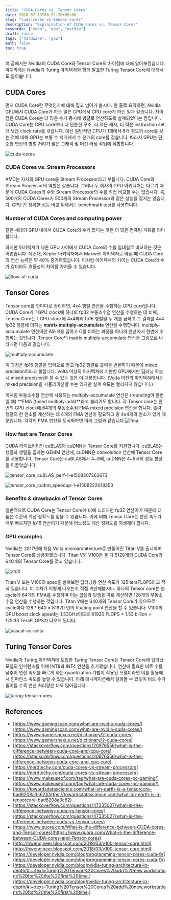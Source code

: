 ```yaml
---
title: "CUDA Cores vs. Tensor Cores"
date: 2020-07-19T08:52:20+09:00
slug: "cuda-cores-vs-tensor-cores"
description: "Explaination of CUDA Cores vs. Tensor Cores"
keywords: ["cuda", "gpu", "nvidia"]
draft: false
tags: ["hardware", "gpu"]
math: false
toc: true
---
```


이 글에서는 Nvidia의 CUDA Core와 Tensor Core의 차이점에 대해 알아보겠습니다. 마지막에는 Nvidia가 Turing 아키텍쳐와 함께 발표한 Turing Tensor Core에 대해서도 알아봅니다.

## CUDA Cores

먼저 CUDA Core란 무엇인지에 대해 짚고 넘어가 봅시다. 한 줄로 요약하면, Nvidia GPU에서 CUDA Core가 하는 일은 CPU에서 CPU core가 하는 일과 같습니다. 차이점은 CUDA Core는 더 많은 수가 동시에 병렬로 연산하도록 설계되었다는 점입니다. CUDA Core는 CPU core보다 더 단순한 구조, 더 적은 캐시, 더 작은 instruction set, 더 낮은 clock rate를 갖습니다. 대신 일반적인 CPU가 1개에서 8개 정도의 core를 갖는 것에 비해 GPU는 보통 수 백개에서 수 천개의 core를 갖습니다. 따라서 GPU는 단순한 연산의 병렬 처리가 많은 그래픽 및 머신 러닝 작업에 적합합니다.

![cuda-cores](/images/cuda-cores-vs-tensor-cores/cuda-cores.jpg)

### CUDA Cores vs. Stream Processors

AMD는 자사의 GPU core를 Stream Processor라고 부릅니다. CUDA Core와 Stream Processor의 역할은 같습니다. 그러나 두 회사의 GPU 아키텍쳐는 다르기 때문에 CUDA Cores의 수와 Stream Processor의 수를 직접 비교할 수는 없습니다. 즉, 500개의 CUDA Cores가 500개의 Stream Processor와 같은 성능을 갖지는 않습니다. GPU 간 정확한 성능 비교 위해서는 benchmark test를 사용합니다.

### Number of CUDA Cores and computing power

같은 세대의 GPU 내에서 CUDA Core의 수가 많다는 것은 더 많은 컴퓨팅 파워를 의미합니다. 

하지만 아키텍쳐가 다른 GPU 사이에서 CUDA Core의 수를 일대일로 비교하는 것은 어렵습니다. 예컨대, Kepler 아키텍쳐에서 Maxwell 아키텍쳐로 바뀔 때 CUDA Core의 연산 능력은 약 40% 증가하였습니다. 이처럼 아키텍쳐의 차이는 CUDA Core의 수가 같더라도 효율성의 차이를 가져올 수 있습니다.

![flow-of-cuda](/images/cuda-cores-vs-tensor-cores/flow-of-cuda.jpg)

## Tensor Cores

Tensor core를 한마디로 정리하면, 4x4 행렬 연산을 수행하는 GPU core입니다. CUDA Core가 1 GPU clock에 하나의 fp32 부동소수점 연산을 수행하는 데 비해, Tensor Core는 1 GPU clock에 4x4짜리 fp16 행렬을 두 개를 곱하고 그 결과를 4x4 fp32 행렬에 더하는 **matrix multiply-accumulate** 연산을 수행합니다. multiply-accumulate 연산이란 A와 B를 곱하고 C를 더하는 과정을 하나의 연산에서 한번에 수행하는 것입니다. Tensor Core의 matrix multiply-accumulate 연산을 그림으로 나타내면 다음과 같습니다.

![multiply-accumulate](/images/cuda-cores-vs-tensor-cores/multiply-accumulate.png)



이 과정은 fp16 행렬을 입력으로 받고 fp32 행렬로 출력을 반환하기 때문에 mixed precision이라고 불립니다. Volta 이상의 아키텍쳐에 기반한 GPU에서만 딥러닝 학습 시 mixed precision을 쓸 수 있는 것은 이 때문입니다. (Volta 이전의 아키텍쳐에서는 mixed precision을 시뮬레이션할 수는 있지만 실제 속도는 빨라지지 않습니다.)

이처럼 부동소수점 연산에 사용되는 multiply-accumulate 연산은 (rounding이 한번일 때) **FMA (fused multiply-add)**라고 불리기도 합니다. 각 Tensor core는 한 번의 GPU clock에 64개의 부동소수점 FMA mixed precision 연산을 합니다. 출력 행렬의 한 원소를 계산하는 데 4개의 FMA 연산이 필요하고 총 4x4개의 원소가 있기 때문입니다. 각각의 FMA 연산을 도식화하면 아래 그림과 같습니다.![fma](/images/cuda-cores-vs-tensor-cores/fma.png)

### How fast are Tensor Cores

CUDA 라이브러리인 cuBLAS와 cuDNN는 Tensor Core를 지원합니다. cuBLAS는 행렬과 행렬을 곱하는 GEMM 연산에, cuDNN은 convolution 연산에 Tensor Core를 사용합니다. Tensor Core는 cuBLAS에서 4~9배, cuDNN은 4~5배의 성능 향상을 이끌었습니다.

![tensor_core_cuBLAS_perf-1-e1508207263673](/images/cuda-cores-vs-tensor-cores/tensor_core_cuBLAS_perf-1-e1508207263673.png)

![tensor_core_cudnn_speedup-1-e1508222018353](/images/cuda-cores-vs-tensor-cores/tensor_core_cudnn_speedup-1-e1508222018353.png)

### Benefits & drawbacks of Tensor Cores

일반적으로 CUDA Core는 Tensor Core에 비해 느리지만 fp32 연산이기 때문에 더 높은 수준의 계산 정확도를 얻을 수 있습니다. 이에 비해 Tensor Core는 연산 속도가 매우 빠르지만 fp16 연산이기 때문에 어느정도 계산 정확도를 희생해야 합니다.

### GPU examples

Nvidia는 2017년에 처음 Volta microarchitecture로 만들어진 Titan V를 출시하며 Tensor Core를 상용화했습니다. Titan V와 V100은 둘 다 5120개의 CUDA Core와 640개의 Tensor Core를 갖고 있습니다.

![v100](/images/cuda-cores-vs-tensor-cores/v100.png)

Titan V 또는 V100의 spec을 살펴보면 딥러닝용 연산 속도가 125 teraFLOPS라고 적혀 있습니다. 이 수치가 어떻게 나오는지 직접 계산해봅시다. 하나의 Tensor core는 한 cycle에 64개의 FMA를 수행하며 이는 곱셈과 덧셈을 따로 계산하면 128개의 부동소수점 연산을 수행하는 것입니다. Titan V에는 640개의 Tensor Core가 있으므로 cycle마다 128 * 640 = 81920 번의 floating point 연산을 할 수 있습니다. V100의 GPU boost clock speed는 1.53GHz이므로 81920 FLOPS * 1.53 billion = 125.33 TeraFLOPS가 나오게 됩니다.

![pascal-vs-volta](/images/cuda-cores-vs-tensor-cores/pascal-vs-volta.gif)



## Turing Tensor Cores

Nvidia가 Turing 아키텍쳐에 도입한 Turing Tensor Core는 Tensor Core에 딥러닝 모델의 인퍼런스를 위해 INT8과 INT4 연산을 추가했습니다. 연산에 필요한 비트 수를 낮추어 연산 속도를 빠르게 하는 quantization 기법이 적용된 모델이라면 이를 활용해서 인퍼런스 속도를 높일 수 있습니다. 아래 애니메이션에서 살펴볼 수 있듯이 비트 수가 줄어들 수록 연산 처리량은 더욱 많아집니다.

![turing-tensor-cores](/images/cuda-cores-vs-tensor-cores/turing-tensor-cores.gif)

## References

- [https://www.gamingscan.com/what-are-nvidia-cuda-cores/](https://www.gamingscan.com/what-are-nvidia-cuda-cores/)
- [https://www.gamersnexus.net/dictionary/2-cuda-cores](https://www.gamersnexus.net/dictionary/2-cuda-cores)
- [https://stackoverflow.com/questions/20976556/what-is-the-difference-between-cuda-core-and-cpu-core](https://stackoverflow.com/questions/20976556/what-is-the-difference-between-cuda-core-and-cpu-core)
- [https://nerdtechy.com/cuda-cores-vs-stream-processors](https://nerdtechy.com/cuda-cores-vs-stream-processors)
- [https://www.makeuseof.com/tag/what-are-cuda-cores-pc-gaming/](https://www.makeuseof.com/tag/what-are-cuda-cores-pc-gaming/)
- [https://towardsdatascience.com/what-on-earth-is-a-tensorcore-bad6208a3c62](https://towardsdatascience.com/what-on-earth-is-a-tensorcore-bad6208a3c62)
- [https://stackoverflow.com/questions/47335027/what-is-the-difference-between-cuda-vs-tensor-cores](https://stackoverflow.com/questions/47335027/what-is-the-difference-between-cuda-vs-tensor-cores)
- [https://www.quora.com/What-is-the-difference-between-CUDA-cores-and-Tensor-cores](https://www.quora.com/What-is-the-difference-between-CUDA-cores-and-Tensor-cores)
- [http://hwengineer.blogspot.com/2018/03/v100-tensor-core.html](http://hwengineer.blogspot.com/2018/03/v100-tensor-core.html)
- [https://developer.nvidia.com/blog/programming-tensor-cores-cuda-9/](https://developer.nvidia.com/blog/programming-tensor-cores-cuda-9/)
- [https://developer.nvidia.com/blog/nvidia-turing-architecture-in-depth/#:~:text=Turing%20Tensor%20Cores%20add%20new,workstations%20for%20the%20first%20time.](https://developer.nvidia.com/blog/nvidia-turing-architecture-in-depth/#:~:text=Turing%20Tensor%20Cores%20add%20new,workstations%20for%20the%20first%20time.)

